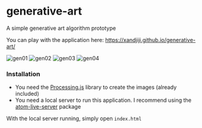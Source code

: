 # generative-art

A simple generative art algorithm prototype

You can play with the application here: https://xandjiji.github.io/generative-art/

![gen01](https://i.imgur.com/KbWmP6O.png)
![gen02](https://i.imgur.com/EfNZv3d.png)
![gen03](https://i.imgur.com/Wl4EHJQ.png)
![gen04](https://i.imgur.com/HukhAfT.png)

### Installation

  - You need the [Processing.js](https://processing.org/) library to create the images (already included)
  - You need a local server to run this application. I recommend using the [atom-live-server](https://atom.io/packages/atom-live-server) package

With the local server running, simply open ```index.html```
